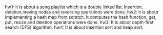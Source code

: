 hw1: It is about a song playlist which is a double linked list. Insertion, deletion,moving nodes and reversing operations were done.
hw2: It is about implementing a hash map from scratch. It computes the hash function, get, put, resize and deletion operations were done.
hw3: It is about depth-first search (DFS) algorithm.
hw4: It is about insertion sort and heap sort.
